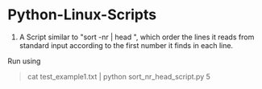 # Python-Linux-Scripts

1. A Script similar to "sort -nr | head ", which order the lines it reads from standard input according to the first number it finds in each line.

Run using 
> cat test_example1.txt | python sort_nr_head_script.py 5